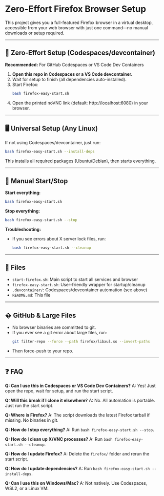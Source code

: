 
# Zero-Effort Firefox Browser Setup

This project gives you a full-featured Firefox browser in a virtual desktop, accessible from your web browser with just one command—no manual downloads or setup required.

---

## 🚀 Zero-Effort Setup (Codespaces/devcontainer)

**Recommended:** For GitHub Codespaces or VS Code Dev Containers

1. **Open this repo in Codespaces or a VS Code devcontainer.**
2. Wait for setup to finish (all dependencies auto-installed).
3. Start Firefox:
   ```bash
   bash firefox-easy-start.sh
   ```
4. Open the printed noVNC link (default: http://localhost:6080) in your browser.

---

## 🖥️ Universal Setup (Any Linux)

If not using Codespaces/devcontainer, just run:
```bash
bash firefox-easy-start.sh --install-deps
```
This installs all required packages (Ubuntu/Debian), then starts everything.

---

## 🔧 Manual Start/Stop

**Start everything:**
```bash
bash firefox-easy-start.sh
```

**Stop everything:**
```bash
bash firefox-easy-start.sh --stop
```

**Troubleshooting:**
- If you see errors about X server lock files, run:
  ```bash
  bash firefox-easy-start.sh --cleanup
  ```

---

## 📁 Files

- `start-firefox.sh`: Main script to start all services and browser
- `firefox-easy-start.sh`: User-friendly wrapper for startup/cleanup
- `.devcontainer/`: Codespaces/devcontainer automation (see above)
- `README.md`: This file

---

## � GitHub & Large Files

- No browser binaries are committed to git.
- If you ever see a git error about large files, run:
  ```bash
  git filter-repo --force --path firefox/libxul.so --invert-paths
  ```
- Then force-push to your repo.

---

## ❓ FAQ

**Q: Can I use this in Codespaces or VS Code Dev Containers?**
A: Yes! Just open the repo, wait for setup, and run the start script.

**Q: Will this break if I clone it elsewhere?**
A: No. All automation is portable. Just run the start script.

**Q: Where is Firefox?**
A: The script downloads the latest Firefox tarball if missing. No binaries in git.

**Q: How do I stop everything?**
A: Run `bash firefox-easy-start.sh --stop`.

**Q: How do I clean up X/VNC processes?**
A: Run `bash firefox-easy-start.sh --cleanup`.

**Q: How do I update Firefox?**
A: Delete the `firefox/` folder and rerun the start script.

**Q: How do I update dependencies?**
A: Run `bash firefox-easy-start.sh --install-deps`.

**Q: Can I use this on Windows/Mac?**
A: Not natively. Use Codespaces, WSL2, or a Linux VM.
